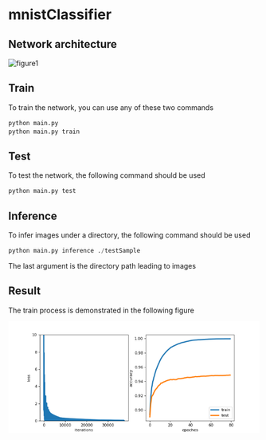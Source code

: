 # mnistClassifier

## Network architecture
![figure1](.figures/networkArchitecture.png)

## Train
To train the network, you can use any of these two commands

```python
python main.py
python main.py train
```
## Test
To test the network, the following command should be used

```python
python main.py test
```
## Inference
To infer images under a directory, the following command should be used

```python
python main.py inference ./testSample
```
The last argument is the directory path leading to images

## Result
The train process is demonstrated in the following figure

![Figures](./figures/train.png)
